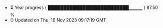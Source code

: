- ⏳ Year progress { ██████████████████████████▁▁▁▁ } 87.50 %
- ⏰ Updated on Thu, 16 Nov 2023 09:17:19 GMT

